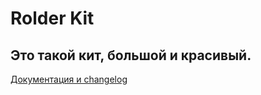 # Rolder Kit

## Это такой кит, большой и красивый.

[Документация и changelog](https://docs.rolder.app)
